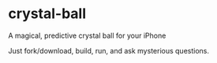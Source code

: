 crystal-ball
============

A magical, predictive crystal ball for your iPhone

Just fork/download, build, run, and ask mysterious questions.
